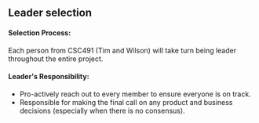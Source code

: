Leader selection
---

#### **Selection Process**:
Each person from CSC491 (Tim and Wilson) will take turn being leader throughout the entire project.

#### **Leader's Responsibility**:
- Pro-actively reach out to every member to ensure everyone is on track.
- Responsible for making the final call on any product and business decisions (especially when there is no consensus).
